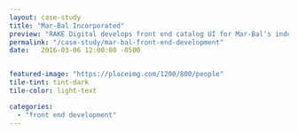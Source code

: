 ```yaml
---
layout: case-study
title: "Mar-Bal Incorporated"
preview: "RAKE Digital develops front end catalog UI for Mar-Bal's industrial products."
permalink: "/case-study/mar-bal-front-end-development"
date:   2016-03-06 12:00:00 -0500


featured-image: "https://placeimg.com/1200/800/people"
tile-tint: tint-dark
tile-color: light-text

categories:
  - "front end development"
---
```

